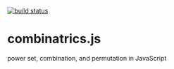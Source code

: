 [![build status](https://secure.travis-ci.org/dankogai/js-combinatrics.png)](http://travis-ci.org/dankogai/js-combinatrics)

combinatrics.js
===============

power set, combination, and permutation in JavaScript
